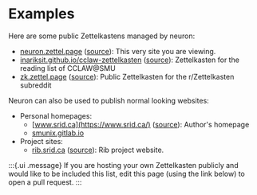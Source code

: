 # Examples

Here are some public Zettelkastens managed by neuron:

- [neuron.zettel.page](https://neuron.zettel.page/) ([source](https://github.com/srid/neuron/tree/master/guide)): This very site you are viewing.
- [inariksit.github.io/cclaw-zettelkasten](https://inariksit.github.io/cclaw-zettelkasten/) ([source](https://github.com/inariksit/cclaw-zettelkasten)): Zettelkasten for the reading list of CCLAW@SMU
- [zk.zettel.page](https://zk.zettel.page/) ([source](https://github.com/Kuratoro/zk.zettel.page)): Public Zettelkasten for the r/Zettelkasten subreddit

Neuron can also be used to publish normal looking websites:

- Personal homepages:
  - [www.srid.ca](https://www.srid.ca/) ([source](https://github.com/srid/srid.ca)): Author's homepage
  - [smunix.gitlab.io](https://smunix.gitlab.io/)
- Project sites:
  - [rib.srid.ca](https://rib.srid.ca/) ([source](https://github.com/srid/rib/tree/master/guide)): Rib project website.

:::{.ui .message}
If you are hosting your own Zettelkasten publicly and would like to be included this list, edit this page (using the link below) to open a pull request.
:::
